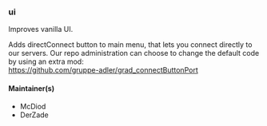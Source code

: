 ### ui

Improves vanilla UI.

Adds directConnect button to main menu, that lets you connect directly to our servers. Our repo administration can choose to change the default code by using an extra mod:  
https://github.com/gruppe-adler/grad_connectButtonPort

#### Maintainer(s)

* McDiod
* DerZade
